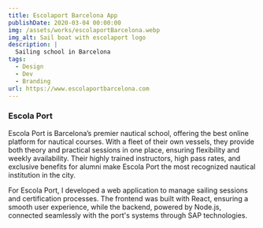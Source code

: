 ```yaml
---
title: Escolaport Barcelona App
publishDate: 2020-03-04 00:00:00
img: /assets/works/escolaportBarcelona.webp
img_alt: Sail boat with escolaport logo
description: |
  Sailing school in Barcelona
tags:
  - Design
  - Dev
  - Branding
url: https://www.escolaportbarcelona.com
---
```


### Escola Port

Escola Port is Barcelona’s premier nautical school, offering the best online platform for nautical courses. With a fleet of their own vessels, they provide both theory and practical sessions in one place, ensuring flexibility and weekly availability. Their highly trained instructors, high pass rates, and exclusive benefits for alumni make Escola Port the most recognized nautical institution in the city.

For Escola Port, I developed a web application to manage sailing sessions and certification processes. The frontend was built with React, ensuring a smooth user experience, while the backend, powered by Node.js, connected seamlessly with the port's systems through SAP technologies.
